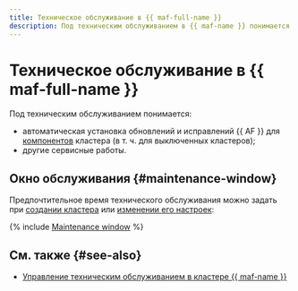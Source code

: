 ```yaml
---
title: Техническое обслуживание в {{ maf-full-name }}
description: Под техническим обслуживанием в {{ maf-name }} понимается автоматическая установка обновлений и исправлений для компонентов кластера (в т. ч. для выключенных кластеров), изменение конфигурации компонентов и другие сервисные работы.
---
```


# Техническое обслуживание в {{ maf-full-name }}

Под техническим обслуживанием понимается:

* автоматическая установка обновлений и исправлений {{ AF }} для [компонентов](index.md#components) кластера (в т. ч. для выключенных кластеров);
* другие сервисные работы.

## Окно обслуживания {#maintenance-window}

Предпочтительное время технического обслуживания можно задать при [создании кластера](../operations/cluster-create.md) или [изменении его настроек](../operations/cluster-update.md):

{% include [Maintenance window](../../_includes/mdb/maintenance-window.md) %}

## См. также {#see-also}

* [Управление техническим обслуживанием в кластере {{ maf-name }}](../operations/cluster-maintenance.md)